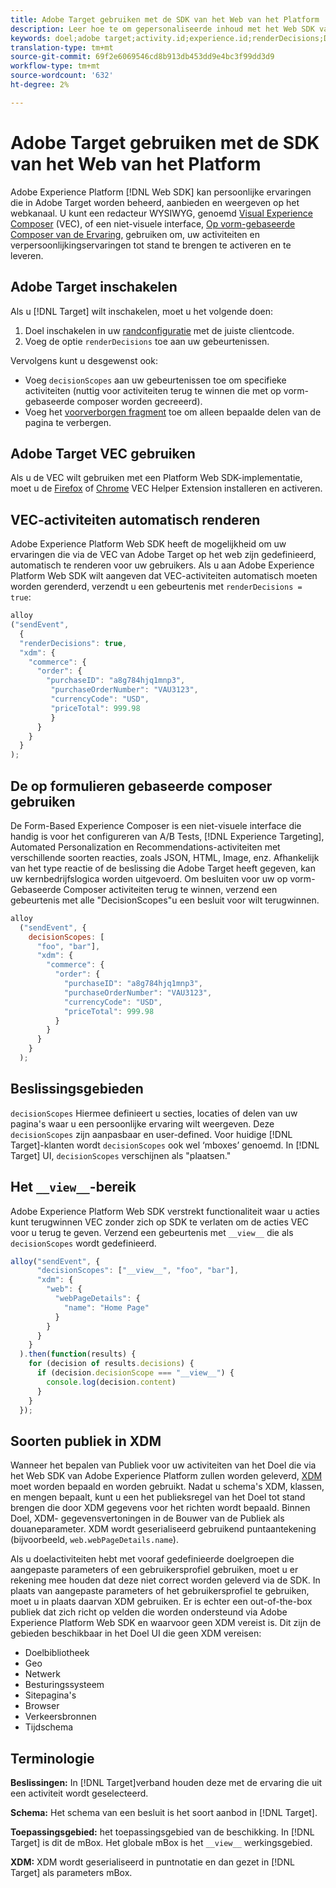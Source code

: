 ```yaml
---
title: Adobe Target gebruiken met de SDK van het Web van het Platform
description: Leer hoe te om gepersonaliseerde inhoud met het Web SDK van het Experience Platform terug te geven gebruikend Adobe Target
keywords: doel;adobe target;activity.id;experience.id;renderDecisions;DecisionScopes;prehide snippet;vec;Form-Based Experience Composer;xdm;publiek;decisions;scope;schema;
translation-type: tm+mt
source-git-commit: 69f2e6069546cd8b913db453dd9e4bc3f99dd3d9
workflow-type: tm+mt
source-wordcount: '632'
ht-degree: 2%

---
```



# Adobe Target gebruiken met de SDK van het Web van het Platform

Adobe Experience Platform [!DNL Web SDK] kan persoonlijke ervaringen die in Adobe Target worden beheerd, aanbieden en weergeven op het webkanaal. U kunt een redacteur WYSIWYG, genoemd [Visual Experience Composer](https://docs.adobe.com/content/help/en/target/using/experiences/vec/visual-experience-composer.html) (VEC), of een niet-visuele interface, [Op vorm-gebaseerde Composer van de Ervaring](https://docs.adobe.com/content/help/en/target/using/experiences/form-experience-composer.html), gebruiken om, uw activiteiten en verpersoonlijkingservaringen tot stand te brengen te activeren en te leveren.

## Adobe Target inschakelen

Als u [!DNL Target] wilt inschakelen, moet u het volgende doen:

1. Doel inschakelen in uw [randconfiguratie](../../fundamentals/edge-configuration.md) met de juiste clientcode.
1. Voeg de optie `renderDecisions` toe aan uw gebeurtenissen.

Vervolgens kunt u desgewenst ook:

* Voeg `decisionScopes` aan uw gebeurtenissen toe om specifieke activiteiten (nuttig voor activiteiten terug te winnen die met op vorm-gebaseerde composer worden gecreeerd).
* Voeg het [voorverborgen fragment](../manage-flicker.md) toe om alleen bepaalde delen van de pagina te verbergen.

## Adobe Target VEC gebruiken

Als u de VEC wilt gebruiken met een Platform Web SDK-implementatie, moet u de [Firefox](https://addons.mozilla.org/en-US/firefox/addon/adobe-target-vec-helper/) of [Chrome](https://chrome.google.com/webstore/detail/adobe-target-vec-helper/ggjpideecfnbipkacplkhhaflkdjagak) VEC Helper Extension installeren en activeren.

## VEC-activiteiten automatisch renderen

Adobe Experience Platform Web SDK heeft de mogelijkheid om uw ervaringen die via de VEC van Adobe Target op het web zijn gedefinieerd, automatisch te renderen voor uw gebruikers. Als u aan Adobe Experience Platform Web SDK wilt aangeven dat VEC-activiteiten automatisch moeten worden gerenderd, verzendt u een gebeurtenis met `renderDecisions = true`:

```javascript
alloy
("sendEvent", 
  { 
  "renderDecisions": true, 
  "xdm": {
    "commerce": { 
      "order": {
        "purchaseID": "a8g784hjq1mnp3", 
         "purchaseOrderNumber": "VAU3123", 
         "currencyCode": "USD", 
         "priceTotal": 999.98 
         } 
      } 
    }
  }
);
```

## De op formulieren gebaseerde composer gebruiken

De Form-Based Experience Composer is een niet-visuele interface die handig is voor het configureren van A/B Tests, [!DNL Experience Targeting], Automated Personalization en Recommendations-activiteiten met verschillende soorten reacties, zoals JSON, HTML, Image, enz. Afhankelijk van het type reactie of de beslissing die Adobe Target heeft gegeven, kan uw kernbedrijfslogica worden uitgevoerd. Om besluiten voor uw op vorm-Gebaseerde Composer activiteiten terug te winnen, verzend een gebeurtenis met alle &quot;DecisionScopes&quot;u een besluit voor wilt terugwinnen.

```javascript
alloy
  ("sendEvent", { 
    decisionScopes: [
      "foo", "bar"], 
      "xdm": {
        "commerce": { 
          "order": { 
            "purchaseID": "a8g784hjq1mnp3", 
            "purchaseOrderNumber": "VAU3123", 
            "currencyCode": "USD", 
            "priceTotal": 999.98 
          } 
        } 
      } 
    }
  );
```

## Beslissingsgebieden

`decisionScopes` Hiermee definieert u secties, locaties of delen van uw pagina&#39;s waar u een persoonlijke ervaring wilt weergeven. Deze `decisionScopes` zijn aanpasbaar en user-defined. Voor huidige [!DNL Target]-klanten wordt `decisionScopes` ook wel ‘mboxes’ genoemd. In [!DNL Target] UI, `decisionScopes` verschijnen als &quot;plaatsen.&quot;

## Het `__view__`-bereik

Adobe Experience Platform Web SDK verstrekt functionaliteit waar u acties kunt terugwinnen VEC zonder zich op SDK te verlaten om de acties VEC voor u terug te geven. Verzend een gebeurtenis met `__view__` die als `decisionScopes` wordt gedefinieerd.

```javascript
alloy("sendEvent", {
      "decisionScopes": ["__view__", "foo", "bar"], 
      "xdm": { 
        "web": { 
          "webPageDetails": { 
            "name": "Home Page"
          }
        } 
      }
    }
  ).then(function(results) {
    for (decision of results.decisions) {
      if (decision.decisionScope === "__view__") {
        console.log(decision.content)
      }
    }
  });
```

## Soorten publiek in XDM

Wanneer het bepalen van Publiek voor uw activiteiten van het Doel die via het Web SDK van Adobe Experience Platform zullen worden geleverd, [XDM](https://docs.adobe.com/content/help/nl-NL/experience-platform/xdm/home.html) moet worden bepaald en worden gebruikt. Nadat u schema&#39;s XDM, klassen, en mengen bepaalt, kunt u een het publieksregel van het Doel tot stand brengen die door XDM gegevens voor het richten wordt bepaald. Binnen Doel, XDM- gegevensvertoningen in de Bouwer van de Publiek als douaneparameter. XDM wordt geserialiseerd gebruikend puntaantekening (bijvoorbeeld, `web.webPageDetails.name`).

Als u doelactiviteiten hebt met vooraf gedefinieerde doelgroepen die aangepaste parameters of een gebruikersprofiel gebruiken, moet u er rekening mee houden dat deze niet correct worden geleverd via de SDK. In plaats van aangepaste parameters of het gebruikersprofiel te gebruiken, moet u in plaats daarvan XDM gebruiken. Er is echter een out-of-the-box publiek dat zich richt op velden die worden ondersteund via Adobe Experience Platform Web SDK en waarvoor geen XDM vereist is. Dit zijn de gebieden beschikbaar in het Doel UI die geen XDM vereisen:

* Doelbibliotheek
* Geo
* Netwerk
* Besturingssysteem
* Sitepagina&#39;s
* Browser
* Verkeersbronnen
* Tijdschema

## Terminologie

__Beslissingen:__ In  [!DNL Target]verband houden deze met de ervaring die uit een activiteit wordt geselecteerd.

__Schema:__ Het schema van een besluit is het soort aanbod in  [!DNL Target].

__Toepassingsgebied:__ het toepassingsgebied van de beschikking. In [!DNL Target] is dit de mBox. Het globale mBox is het `__view__` werkingsgebied.

__XDM:__ XDM wordt geserialiseerd in puntnotatie en dan gezet in  [!DNL Target] als parameters mBox.
